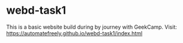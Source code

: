 # webd-task1

This is a basic website build during by journey with GeekCamp.
Visit: https://automatefreely.github.io/webd-task1/index.html
